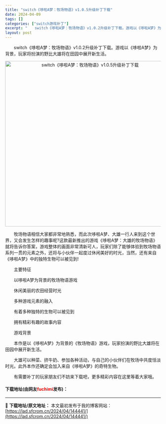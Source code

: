 ```yaml
---
title: "switch《哆啦A梦：牧场物语》v1.0.5升级补丁下载"
date: 2024-04-09
tags: []
categories: ["switch游戏补丁"]
excerpt: "　　switch《哆啦A梦：牧场物语》v1.0.2升级补丁下载。游戏以《哆啦A梦》为背景，玩家将扮演的野比大雄将在田园中展开新生活。 　　牧场物语相信大家都非常地熟悉，而此次哆啦A梦、大雄一行人来到这个世界，又会发生怎样的趣事呢?这款最新推出的游戏《哆啦A梦：大雄的牧场物语》就将告诉你答案，游戏整体&hellip;"
layout: post
---
```


 <p>　　switch《哆啦A梦：牧场物语》v1.0.2升级补丁下载。游戏以《哆啦A梦》为背景，玩家将扮演的野比大雄将在田园中展开新生活。</p> <p align="center"><img align="" border="0" src="https://lad.sfcrom.cn/wp-content/uploads/2024/04/20240409_6615244c1ec09.webp" width="534" alt="switch《哆啦A梦：牧场物语》v1.0.5升级补丁下载" /></p> <p>　　牧场物语相信大家都非常地熟悉，而此次哆啦A梦、大雄一行人来到这个世界，又会发生怎样的趣事呢?这款最新推出的游戏《哆啦A梦：大雄的牧场物语》就将告诉你答案，游戏整体的画面非常清新可人，玩家们除了能够体验到牧场物语系列一贯的元素之外，还将与小伙伴一起度过休闲美好的时光，当然，还有来自《哆啦A梦》中的独特生物可以被见到!</p> <p>　　主要特征</p> <p>　　以哆啦A梦为背景的牧场物语游戏</p> <p>　　休闲美丽的农田经营时光</p> <p>　　多种游戏元素的融入</p> <p>　　有着多种独特的生物可以被见到</p> <p>　　拥有精彩有趣的故事内容</p> <p>　　游戏背景</p> <p>　　本作是以《哆啦A梦》为背景的《牧场物语》游戏，玩家扮演的野比大雄将在田园中展开新生活。</p> <p>　　大雄可以种菜、挤牛奶、参加各种活动，与自己的小伙伴们在牧场中共度恬淡时光。此外本作还确定会加入来自《哆啦A梦》的奇特生物。</p> <p>　　有需要补丁的玩家朋友们不妨来下载吧，更多精彩内容在这里等着大家哦。</p> <p><h4>下载地址(由网友<font color="red">fuchimi</font>发布)：</h4></p> 

---
📖 **下载地址/原文地址：** 本文最初发布于我的博客网站：[https://lad.sfcrom.cn/2024/04/144441/](https://lad.sfcrom.cn/2024/04/144441/)
